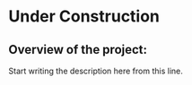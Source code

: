 # Under Construction
## Overview of the project:
Start writing the description here from this line.
